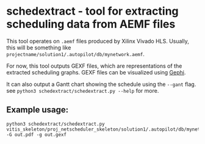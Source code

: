 # schedextract - tool for extracting scheduling data from AEMF files

This tool operates on `.aemf` files produced by Xilinx Vivado HLS. Usually, this
will be something like `projectname/solution1/.autopilot/db/mynetwork.aemf`.

For now, this tool outputs GEXF files, which are representations of the
extracted scheduling graphs. GEXF files can be visualized using
[Gephi](https://gephi.org/).

It can also output a Gantt chart showing the schedule using the `--gant` flag.
see `python3 schedextract/schedextract.py --help` for more.


## Example usage:

```
python3 schedextract/schedextract.py vitis_skeleton/proj_netscheduler_skeleton/solution1/.autopilot/db/mynetwork.aemf -G out.pdf -g out.gexf
```


